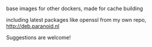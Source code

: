base images for other dockers, made for cache building

including latest packages like openssl from my own repo, http://deb.paranoid.nl

Suggestions are welcome!
